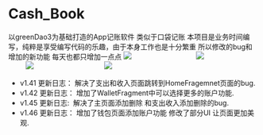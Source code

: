 # Cash_Book
以greenDao3为基础打造的App记账软件 类似于口袋记账
本项目是业务时间编写，纯粹是享受编写代码的乐趣，由于本身工作也是十分繁重 所以修改的bug和增加的新功能 每天也都只增加一点点 
![](https://github.com/liuwen370494581/Cash_Book/blob/master/image/IMG_1256_%E5%89%AF%E6%9C%AC.jpg)                                 ![](https://github.com/liuwen370494581/Cash_Book/blob/master/image/IMG_1257_%E5%89%AF%E6%9C%AC.jpg)                                    ![](https://github.com/liuwen370494581/Cash_Book/blob/master/image/IMG_1258_%E5%89%AF%E6%9C%AC.jpg)                                    ![](https://github.com/liuwen370494581/Cash_Book/blob/master/image/IMG_1259_%E5%89%AF%E6%9C%AC.jpg)   


* v1.41 更新日志： 解决了支出和收入页面跳转到HomeFragemnet页面的bug.
* v1.42 更新日志： 增加了WalletFragment中可以选择更多的账户功能.
* v1.45 更新日志:  解决了主页面添加删除 和支出收入添加删除的bug.
* v1.46 更新日志： 增加了钱包页面添加账户功能 修改了部分UI 让页面更加美观.
